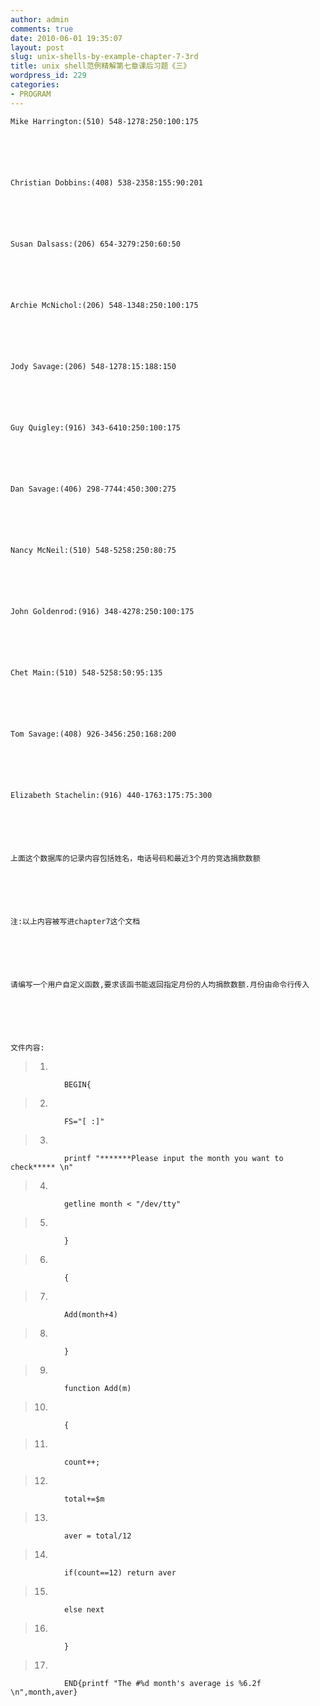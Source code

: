 ```yaml
---
author: admin
comments: true
date: 2010-06-01 19:35:07
layout: post
slug: unix-shells-by-example-chapter-7-3rd
title: unix shell范例精解第七章课后习题《三》
wordpress_id: 229
categories:
- PROGRAM
---
```



	Mike Harrington:(510) 548-1278:250:100:175






	Christian Dobbins:(408) 538-2358:155:90:201






	Susan Dalsass:(206) 654-3279:250:60:50






	Archie McNichol:(206) 548-1348:250:100:175






	Jody Savage:(206) 548-1278:15:188:150






	Guy Quigley:(916) 343-6410:250:100:175






	Dan Savage:(406) 298-7744:450:300:275






	Nancy McNeil:(510) 548-5258:250:80:75






	John Goldenrod:(916) 348-4278:250:100:175






	Chet Main:(510) 548-5258:50:95:135






	Tom Savage:(408) 926-3456:250:168:200






	Elizabeth Stachelin:(916) 440-1763:175:75:300






	上面这个数据库的记录内容包括姓名，电话号码和最近3个月的竞选捐款数额






	注:以上内容被写进chapter7这个文档






	请编写一个用户自定义函数,要求该函书能返回指定月份的人均捐款数额.月份由命令行传入






	文件内容:





> 
	
> 
> 
		 
	
> 
> 
	
> 
> 
		
> 
> 
			
>   1. 
				BEGIN{
			
> 
			
>   2. 
				FS="[ :]"
			
> 
			
>   3. 
				printf "*******Please input the month you want to check***** \n"
			
> 
			
>   4. 
				getline month < "/dev/tty"
			
> 
			
>   5. 
				}
			
> 
			
>   6. 
				{
			
> 
			
>   7. 
				Add(month+4)
			
> 
			
>   8. 
				}
			
> 
			
>   9. 
				function Add(m)
			
> 
			
>   10. 
				{
			
> 
			
>   11. 
				count++;
			
> 
			
>   12. 
				total+=$m
			
> 
			
>   13. 
				aver = total/12
			
> 
			
>   14. 
				if(count==12) return aver
			
> 
			
>   15. 
				else next
			
> 
			
>   16. 
				}
			
> 
			
>   17. 
				END{printf "The #%d month's average is %6.2f \n",month,aver}
			
> 
		
	
> 
> 
	
> 
> 
		 
	
> 
> 

